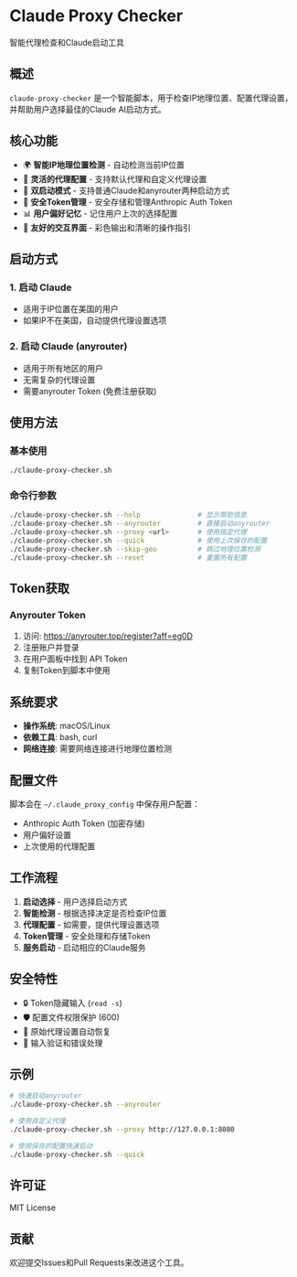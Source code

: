 # Claude Proxy Checker

智能代理检查和Claude启动工具

## 概述

`claude-proxy-checker` 是一个智能脚本，用于检查IP地理位置、配置代理设置，并帮助用户选择最佳的Claude AI启动方式。

## 核心功能

- 🌍 **智能IP地理位置检测** - 自动检测当前IP位置
- 🔄 **灵活的代理配置** - 支持默认代理和自定义代理设置
- 🚀 **双启动模式** - 支持普通Claude和anyrouter两种启动方式
- 🔐 **安全Token管理** - 安全存储和管理Anthropic Auth Token
- 📊 **用户偏好记忆** - 记住用户上次的选择配置
- 🎨 **友好的交互界面** - 彩色输出和清晰的操作指引

## 启动方式

### 1. 启动 Claude
- 适用于IP位置在美国的用户
- 如果IP不在美国，自动提供代理设置选项

### 2. 启动 Claude (anyrouter)
- 适用于所有地区的用户
- 无需复杂的代理设置
- 需要anyrouter Token (免费注册获取)

## 使用方法

### 基本使用
```bash
./claude-proxy-checker.sh
```

### 命令行参数
```bash
./claude-proxy-checker.sh --help              # 显示帮助信息
./claude-proxy-checker.sh --anyrouter         # 直接启动anyrouter
./claude-proxy-checker.sh --proxy <url>       # 使用指定代理
./claude-proxy-checker.sh --quick             # 使用上次保存的配置
./claude-proxy-checker.sh --skip-geo          # 跳过地理位置检测
./claude-proxy-checker.sh --reset             # 重置所有配置
```

## Token获取

### Anyrouter Token
1. 访问: https://anyrouter.top/register?aff=eg0D
2. 注册账户并登录
3. 在用户面板中找到 API Token
4. 复制Token到脚本中使用

## 系统要求

- **操作系统**: macOS/Linux
- **依赖工具**: bash, curl
- **网络连接**: 需要网络连接进行地理位置检测

## 配置文件

脚本会在 `~/.claude_proxy_config` 中保存用户配置：
- Anthropic Auth Token (加密存储)
- 用户偏好设置
- 上次使用的代理配置

## 工作流程

1. **启动选择** - 用户选择启动方式
2. **智能检测** - 根据选择决定是否检查IP位置
3. **代理配置** - 如需要，提供代理设置选项
4. **Token管理** - 安全处理和存储Token
5. **服务启动** - 启动相应的Claude服务

## 安全特性

- 🔒 Token隐藏输入 (`read -s`)
- 🛡️ 配置文件权限保护 (600)
- 🔐 原始代理设置自动恢复
- 🚨 输入验证和错误处理

## 示例

```bash
# 快速启动anyrouter
./claude-proxy-checker.sh --anyrouter

# 使用自定义代理
./claude-proxy-checker.sh --proxy http://127.0.0.1:8080

# 使用保存的配置快速启动
./claude-proxy-checker.sh --quick
```

## 许可证

MIT License

## 贡献

欢迎提交Issues和Pull Requests来改进这个工具。
